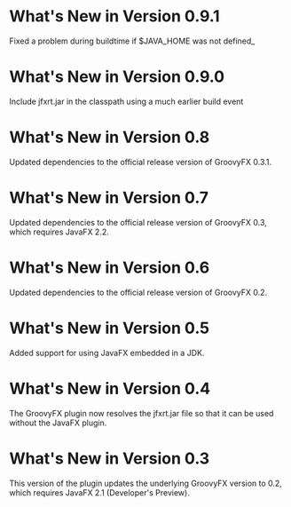 What's New in Version 0.9.1
===========================
Fixed a problem during buildtime if $JAVA_HOME was not defined_

What's New in Version 0.9.0
===========================
Include jfxrt.jar in the classpath using a much earlier build event

What's New in Version 0.8
=========================
Updated dependencies to the official release version of GroovyFX 0.3.1.

What's New in Version 0.7
=========================
Updated dependencies to the official release version of GroovyFX 0.3, which requires JavaFX 2.2.

What's New in Version 0.6
=========================
Updated dependencies to the official release version of GroovyFX 0.2.

What's New in Version 0.5
=========================
Added support for using JavaFX embedded in a JDK.

What's New in Version 0.4
=========================
The GroovyFX plugin now resolves the jfxrt.jar file so that it can be used without the JavaFX plugin.

What's New in Version 0.3
=========================
This version of the plugin updates the underlying GroovyFX version to 0.2, which requires JavaFX 2.1
(Developer's Preview).
